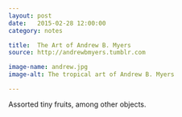 ```yaml
---
layout: post
date:   2015-02-28 12:00:00
category: notes

title:  The Art of Andrew B. Myers
source: http://andrewbmyers.tumblr.com

image-name: andrew.jpg 
image-alt: The tropical art of Andrew B. Myers

---
```


Assorted tiny fruits, among other objects. <i class="twa twa twa-watermelon"></i>